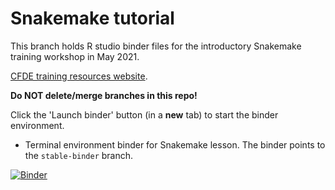# Snakemake tutorial

This branch holds R studio binder files for the introductory Snakemake training workshop in May 2021.

[CFDE training resources website](https://training.nih-cfde.org/en/latest/Bioinformatics-Skills/Snakemake/).

**Do NOT delete/merge branches in this repo!**

Click the 'Launch binder' button (in a **new** tab) to start the binder environment.

- Terminal environment binder for Snakemake lesson. The binder points to the `stable-binder` branch.

[![Binder](https://binder.pangeo.io/badge_logo.svg)](https://binder.pangeo.io/v2/gh/nih-cfde/training-snakemake-binder/rstudio-binder?filepath=rstudio)
